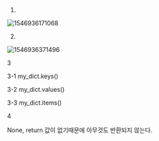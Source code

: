 1.

![1546936171068](C:\Users\student\AppData\Roaming\Typora\typora-user-images\1546936171068.png)

2.

![1546936371496](C:\Users\student\AppData\Roaming\Typora\typora-user-images\1546936371496.png)

3

  3-1 my_dict.keys()

  3-2 my_dict.values()

  3-3 my_dict.items()



4

  None, return 값이 없기때문에 아무것도 반환되지 않는다.